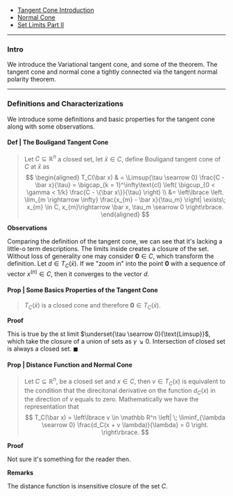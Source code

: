 - [Tangent Cone Introduction](AMATH%20516%20Numerical%20Optimizations/Background/Tangent%20Cone%20Introduction.md)
- [Normal Cone](Normal%20Cone.md)
- [Set Limits Part II](../Background/Set%20Limits%20Part%20II.md)

---
### **Intro**

We introduce the Variational tangent cone, and some of the theorem. 
The tangent cone and normal cone a tightly connected via the tangent normal polarity theorem. 


---
### **Definitions and Characterizations**

We introduce some definitions and basic properties for the tangent cone along with some observations. 

#### **Def | The Bouligand Tangent Cone**
> Let $C \subseteq \mathbb R^n$ a closed set, let $\bar x \in C$, define Bouligand tangent cone of $C$ at $\bar x$ as 
> $$
> \begin{aligned}
>     T_C(\bar x) 
>     & = 
>     \Limsup{\tau \searrow 0}
>     \frac{C - \bar x}{\tau} 
>       = \bigcap_{k = 1}^\infty\text{cl}
>       \left(
>           \bigcup_{0 < \gamma < 1/k} \frac{C - \{\bar x\}}{\tau}
>       \right)
>     \\
>     &= 
>     \left\lbrace
>         \left.
>         \lim_{m \rightarrow \infty} \frac{x_{m} - \bar x}{\tau_m} \right|         
>         \exists\; x_{m} \in C, 
>         x_{m}\rightarrow \bar x, 
>         \tau_m \searrow 0
>     \right\rbrace. 
> \end{aligned}
> $$

**Observations**

Comparing the definition of the tangent cone, we can see that it's lacking a little-o term descriptions. 
The limits inside creates a closure of the set. 
Without loss of generality one may consider $\mathbf 0 \in C$, which transform the definition. 
Let $d \in T_C(\bar x)$. 
If we "zoom in" into the point $\mathbf 0$ with a sequence of vector $x^{(n)} \in C$, then it converges to the vector $d$. 

#### **Prop | Some Basics Properties of the Tangent Cone**
> $T_C(\bar x)$ is a closed cone and therefore $\mathbf 0 \in T_C(\bar x)$. 

**Proof** 

This is true by the st limit $\underset{\tau \searrow 0}{\text{Limsup}}$, which take
the closure of a union of sets as $\gamma \searrow 0$. 
Intersection of closed set is always a closed set. 
$\blacksquare$

#### **Prop | Distance Function and Normal Cone**
> Let $C \subseteq \mathbb R^n$, be a closed set and $x \in C$, then $v \in T_C(x)$ is equivalent to the condition that the direcitonal derivative on the function $d_C(x)$ in the direction of $v$ equals to zero. 
> Mathematically we have the representation that 
> $$
> T_C(\bar x) = \left\lbrace
>      v \in \mathbb R^n 
>     \left| \; 
>         \liminf_{\lambda \searrow 0} 
>         \frac{d_C(x + v \lambda)}{\lambda} = 0
>     \right.
> \right\rbrace. 
> $$

**Proof**

Not sure it's something for the reader then. 


**Remarks**

The distance function is insensitive closure of the set $C$. 
